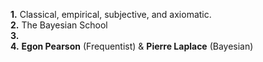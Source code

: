 **1.** Classical, empirical, subjective, and axiomatic.  
**2.** The Bayesian School  
**3.**   
**4.** **Egon Pearson** (Frequentist) & **Pierre Laplace** (Bayesian)  
